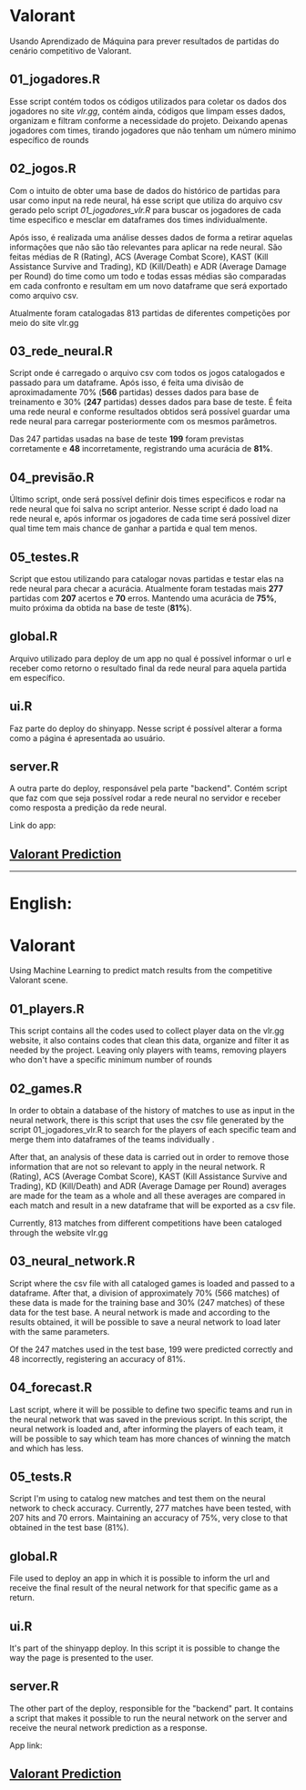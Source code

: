 # Valorant
Usando Aprendizado de Máquina para prever resultados de partidas do cenário competitivo de Valorant.

## 01_jogadores.R
Esse script contém todos os códigos utilizados para coletar os dados dos jogadores no site *vlr.gg*, contém ainda, códigos que limpam esses dados, organizam e filtram conforme a necessidade do projeto. Deixando apenas jogadores com times, tirando jogadores que não tenham um número minimo específico de rounds 

## 02_jogos.R
Com o intuito de obter uma base de dados do histórico de partidas para usar como input na rede neural, há esse script que utiliza do arquivo csv gerado pelo script *01_jogadores_vlr.R* para buscar os jogadores de cada time especifico e mesclar em dataframes dos times individualmente. 

Após isso, é realizada uma análise desses dados de forma a retirar aquelas informações que não são tão relevantes para aplicar na rede neural. São feitas médias de R (Rating), ACS (Average Combat Score), KAST (Kill Assistance Survive and Trading), KD (Kill/Death) e ADR (Average Damage per Round) do time como um todo e todas essas médias são comparadas em cada confronto e resultam em um novo dataframe que será exportado como arquivo csv.

Atualmente foram catalogadas 813 partidas de diferentes competições por meio do site vlr.gg

## 03_rede_neural.R
Script onde é carregado o arquivo csv com todos os jogos catalogados e passado para um dataframe. Após isso, é feita uma divisão de aproximadamente 70% (**566** partidas) desses dados para base de treinamento e 30% (**247** partidas) desses dados para base de teste. É feita uma rede neural e conforme resultados obtidos será possível guardar uma rede neural para carregar posteriormente com os mesmos parâmetros.

Das 247 partidas usadas na base de teste **199** foram previstas corretamente e **48** incorretamente, registrando uma acurácia de **81%**.

## 04_previsão.R
Último script, onde será possível definir dois times especificos e rodar na rede neural que foi salva no script anterior. Nesse script é dado load na rede neural e, após informar os jogadores de cada time será possível dizer qual time tem mais chance de ganhar a partida e qual tem menos.

## 05_testes.R
Script que estou utilizando para catalogar novas partidas e testar elas na rede neural para checar a acurácia. Atualmente foram testadas mais **277** partidas com **207** acertos e **70** erros. Mantendo uma acurácia de **75%**, muito próxima da obtida na base de teste (**81%**).

## global.R
Arquivo utilizado para deploy de um app no qual é possível informar o url e receber como retorno o resultado final da rede neural para aquela partida em específico.

## ui.R
Faz parte do deploy do shinyapp. Nesse script é possível alterar a forma como a página é apresentada ao usuário.

## server.R
A outra parte do deploy, responsável pela parte "backend". Contém script que faz com que seja possível rodar a rede neural no servidor e receber como resposta a predição da rede neural.

Link do app: 

## [Valorant Prediction](https://jrff.shinyapps.io/scripts/)

---------------------------------
# English:

# Valorant
Using Machine Learning to predict match results from the competitive Valorant scene.

## 01_players.R
This script contains all the codes used to collect player data on the vlr.gg website, it also contains codes that clean this data, organize and filter it as needed by the project. Leaving only players with teams, removing players who don't have a specific minimum number of rounds

## 02_games.R
In order to obtain a database of the history of matches to use as input in the neural network, there is this script that uses the csv file generated by the script 01_jogadores_vlr.R to search for the players of each specific team and merge them into dataframes of the teams individually .

After that, an analysis of these data is carried out in order to remove those information that are not so relevant to apply in the neural network. R (Rating), ACS (Average Combat Score), KAST (Kill Assistance Survive and Trading), KD (Kill/Death) and ADR (Average Damage per Round) averages are made for the team as a whole and all these averages are compared in each match and result in a new dataframe that will be exported as a csv file.

Currently, 813 matches from different competitions have been cataloged through the website vlr.gg

## 03_neural_network.R
Script where the csv file with all cataloged games is loaded and passed to a dataframe. After that, a division of approximately 70% (566 matches) of these data is made for the training base and 30% (247 matches) of these data for the test base. A neural network is made and according to the results obtained, it will be possible to save a neural network to load later with the same parameters.

Of the 247 matches used in the test base, 199 were predicted correctly and 48 incorrectly, registering an accuracy of 81%.

## 04_forecast.R
Last script, where it will be possible to define two specific teams and run in the neural network that was saved in the previous script. In this script, the neural network is loaded and, after informing the players of each team, it will be possible to say which team has more chances of winning the match and which has less.

## 05_tests.R
Script I'm using to catalog new matches and test them on the neural network to check accuracy. Currently, 277 matches have been tested, with 207 hits and 70 errors. Maintaining an accuracy of 75%, very close to that obtained in the test base (81%).

## global.R
File used to deploy an app in which it is possible to inform the url and receive the final result of the neural network for that specific game as a return.

## ui.R
It's part of the shinyapp deploy. In this script it is possible to change the way the page is presented to the user.

## server.R
The other part of the deploy, responsible for the "backend" part. It contains a script that makes it possible to run the neural network on the server and receive the neural network prediction as a response.

App link:

## [Valorant Prediction](https://jrff.shinyapps.io/scripts/)
